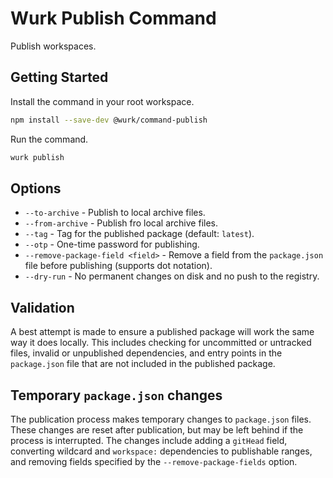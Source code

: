 # Wurk Publish Command

Publish workspaces.

## Getting Started

Install the command in your root workspace.

```sh
npm install --save-dev @wurk/command-publish
```

Run the command.

```sh
wurk publish
```

## Options

- `--to-archive` - Publish to local archive files.
- `--from-archive` - Publish fro local archive files.
- `--tag` - Tag for the published package (default: `latest`).
- `--otp` - One-time password for publishing.
- `--remove-package-field <field>` - Remove a field from the `package.json` file before publishing (supports dot notation).
- `--dry-run` - No permanent changes on disk and no push to the registry.

## Validation

A best attempt is made to ensure a published package will work the same way it
does locally. This includes checking for uncommitted or untracked files, invalid or unpublished dependencies, and entry points in the `package.json` file that are not included in the published package.

## Temporary `package.json` changes

The publication process makes temporary changes to `package.json` files. These changes are reset after publication, but may be left behind if the process is interrupted. The changes include adding a `gitHead` field, converting wildcard and `workspace:` dependencies to publishable ranges, and removing fields specified by the `--remove-package-fields` option.
